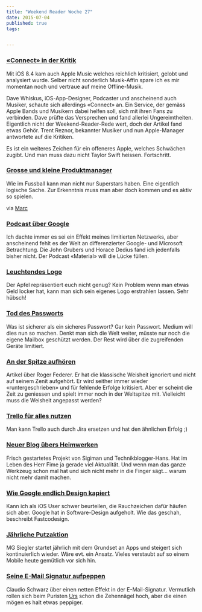 ```yaml
---
title: "Weekend Reader Woche 27"
date: 2015-07-04
published: true
tags: 


---
```



### [«Connect» in der Kritik](http://betterelevation.com/disconnect/)

Mit iOS 8.4 kam auch Apple Music welches reichlich kritisiert, gelobt und analysiert wurde. Selber nicht sonderlich Musik-Affin spare ich es mir momentan noch und vertraue auf meine Offline-Musik. 

Dave Whiskus, iOS-App-Designer, Podcaster und anscheinend auch Musiker, schaute sich allerdings «Connect» an. Ein Service, der gemäss Apple Bands und Musikern dabei helfen soll, sich mit ihren Fans zu verbinden. Dave prüfte das Versprechen und fand allerlei Ungereimtheiten. Eigentlich nicht der Weekend-Reader-Rede wert, doch der Artikel fand etwas Gehör. Trent Reznor, bekannter Musiker und nun Apple-Manager antwortete auf die Kritiken. 

Es ist ein weiteres Zeichen für ein offeneres Apple, welches Schwächen zugibt. Und man muss dazu nicht Taylor Swift heissen. Fortschritt.

### [Grosse und kleine Produktmanager](http://www.romanpichler.com/blog/big-product-owner-small-product-owner/)

Wie im Fussball kann man nicht nur Superstars haben. Eine eigentlich logische Sache. Zur Erkenntnis muss man aber doch kommen und es aktiv so spielen. 

via [Marc](https://twitter.com/duuderino)

### [Podcast über Google](http://www.extras.relay.fm/blog/2015/7/1/please-welcome-material-our-new-show-about-android-and-google)

Ich dachte immer es sei ein Effekt meines limitierten Netzwerks, aber anscheinend fehlt es der Welt an differenzierter Google- und Microsoft Betrachtung. Die John Grubers und Horace Dedius fand ich jedenfalls bisher nicht. Der Podcast «Material» will die Lücke füllen. 

### [Leuchtendes Logo](http://t3n.de/news/uncover-macbook-air-pro-620478/)

Der Apfel repräsentiert euch nicht genug? Kein Problem wenn man etwas Geld locker hat, kann man sich sein eigenes Logo erstrahlen lassen. Sehr hübsch!

### [Tod des Passworts](http://readwrite.com/2015/07/01/medium-passwordless-system)

Was ist sicherer als ein sicheres Passwort? Gar kein Passwort. Medium will dies nun so machen. Denkt man sich die Welt weiter, müsste nur noch die eigene Mailbox geschützt werden. Der Rest wird über die zugreifenden Geräte limitiert. 

### [An der Spitze aufhören](http://grantland.com/the-triangle/the-sun-never-sets-on-roger-federer-endings-and-wimbledon/)

Artikel über Roger Federer. Er hat die klassische Weisheit ignoriert und nicht auf seinem Zenit aufgehört. Er wird seither immer wieder «runtergeschrieben» und für fehlende Erfolge kritisiert. Aber er scheint die Zeit zu geniessen und spielt immer noch in der Weltspitze mit. Vielleicht muss die Weisheit angepasst werden?

### [Trello für alles nutzen](https://medium.com/@jessmartin/why-you-should-use-trello-for-damn-near-everything-dca943d58fa9)

Man kann Trello auch durch Jira ersetzen und hat den ähnlichen Erfolg ;)

### [Neuer Blog übers Heimwerken](http://www.heimwerkerking.ch)

Frisch gestartetes Projekt von Sigiman und Technikblogger-Hans. Hat im Leben des Herr Fime ja gerade viel Aktualität. Und wenn man das ganze Werkzeug schon mal hat und sich nicht mehr in die Finger sägt... warum nicht mehr damit machen.

### [Wie Google endlich Design kapiert](http://www.fastcodesign.com/3046512/how-google-finally-got-design)

Kann ich als iOS User schwer beurteilen, die Rauchzeichen dafür häufen sich aber. Google hat in Software-Design aufgeholt. Wie das geschah, beschreibt Fastcodesign.

### [Jährliche Putzaktion](https://500ish.com/the-app-cleanse-2f8096cecbd)

MG Siegler startet jährlich mit dem Grundset an Apps und steigert sich kontinuierlich wieder. Wäre evt. ein Ansatz. Vieles verstaubt auf so einem Mobile heute gemütlich vor sich hin. 

### [Seine E-Mail Signatur aufpeppen](http://www.claudioschwarz.com/2015/e-mail-signatur-bei-gmail-mit-icons-aufpeppen/)

Claudio Schwarz über einen netten Effekt in der E-Mail-Signatur. Vermutlich rollen sich beim Puristen [Urs](https://www.twitter.com/jackobli) schon die Zehennägel hoch, aber die einen mögen es halt etwas peppiger. 

